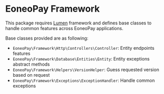 # EoneoPay Framework

This package requires [Lumen](https://lumen.laravel.com) framework and defines base classes to handle common features
across EoneoPay applications.

Base classes provided are as following:

- `EoneoPay\Framework\Http\Controllers\Controller`: Entity endpoints features
- `EoneoPay\Framework\Database\Entities\Entity`: Entity exceptions abstract methods
- `EoneoPay\Framework\Helpers\VersionHelper`: Guess requested version based on request
- `EoneoPay\Framework\Exceptions\ExceptionHandler`: Handle common exceptions
